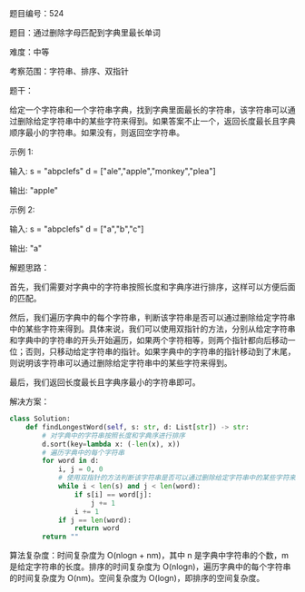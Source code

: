 题目编号：524

题目：通过删除字母匹配到字典里最长单词

难度：中等

考察范围：字符串、排序、双指针

题干：

给定一个字符串和一个字符串字典，找到字典里面最长的字符串，该字符串可以通过删除给定字符串中的某些字符来得到。如果答案不止一个，返回长度最长且字典顺序最小的字符串。如果没有，则返回空字符串。

示例 1:

输入:
s = "abpclefs"
d = ["ale","apple","monkey","plea"]

输出: 
"apple"

示例 2:

输入:
s = "abpclefs"
d = ["a","b","c"]

输出: 
"a"

解题思路：

首先，我们需要对字典中的字符串按照长度和字典序进行排序，这样可以方便后面的匹配。

然后，我们遍历字典中的每个字符串，判断该字符串是否可以通过删除给定字符串中的某些字符来得到。具体来说，我们可以使用双指针的方法，分别从给定字符串和字典中的字符串的开头开始遍历，如果两个字符相等，则两个指针都向后移动一位；否则，只移动给定字符串的指针。如果字典中的字符串的指针移动到了末尾，则说明该字符串可以通过删除给定字符串中的某些字符来得到。

最后，我们返回长度最长且字典序最小的字符串即可。

解决方案：

```python
class Solution:
    def findLongestWord(self, s: str, d: List[str]) -> str:
        # 对字典中的字符串按照长度和字典序进行排序
        d.sort(key=lambda x: (-len(x), x))
        # 遍历字典中的每个字符串
        for word in d:
            i, j = 0, 0
            # 使用双指针的方法判断该字符串是否可以通过删除给定字符串中的某些字符来得到
            while i < len(s) and j < len(word):
                if s[i] == word[j]:
                    j += 1
                i += 1
            if j == len(word):
                return word
        return ""
```

算法复杂度：时间复杂度为 O(nlogn + nm)，其中 n 是字典中字符串的个数，m 是给定字符串的长度。排序的时间复杂度为 O(nlogn)，遍历字典中的每个字符串的时间复杂度为 O(nm)。空间复杂度为 O(logn)，即排序的空间复杂度。